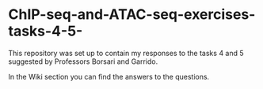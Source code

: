 # ChIP-seq-and-ATAC-seq-exercises-tasks-4-5-
This repository was set up to contain my responses to the tasks 4 and 5 suggested by Professors Borsari and Garrido.

In the Wiki section you can find the answers to the questions.
